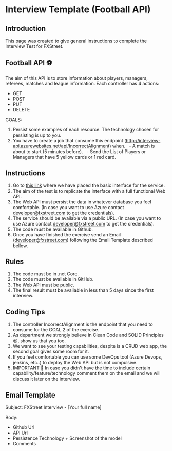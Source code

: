 ﻿# Interview Template (Football API)

## Introduction

This page was created to give general instructions to complete the Interview Test for FXStreet. 

## Football API :soccer:

The aim of this API is to store information about players, managers, referees, matches and league information. Each controller has 4 actions:

* GET
* POST
* PUT
* DELETE

GOALS:

1. Persist some examples of each resource. The technology chosen for persisting is up to you.
2. You have to create a job that consume this endpoint (http://interview-api.azurewebsites.net/api/IncorrectAlignment) when.
  - A match is about to start (5 minutes before).
  - Send the List of Players or Managers that have 5 yellow cards or 1 red card.

## Instructions


1. Go to [this link](http://interview-api.azurewebsites.net/swagger/index.html) where we have placed the basic interface for the service.
2. The aim of the test is to replicate the interface with a full functional Web API.
3. The Web API must persist the data in whatever database you feel comfortable. (In case you want to use Azure contact developer@fxstreet.com to get the credentials).
4. The service should be available via a public URL. (In case you want to use Azure contact developer@fxstreet.com to get the credentials).
5. The code must be available in Github.
6. Once you have finished the exercise send an Email (developer@fxstreet.com) following the Email Template described bellow.

## Rules

1. The code must be in .net Core.
2. The code must be available in GitHub.
3. The Web API must be public.
4. The final result must be available in less than 5 days since the first interview.

## Coding Tips

1. The controller IncorrectAlignment is the endpoint that you need to consume for the GOAL 2 of the exercise.
2. As department we strongly believe in Clean Code and SOLID Principles :heart_eyes:, show us that you too.
3. We want to see your testing capabilities, despite is a CRUD web app, the second goal gives some room for it.
4. If you feel comfortable you can use some DevOps tool (Azure Devops, jenkins, etc..) to deploy the Web API but is not compulsive.
5. IMPORTANT :running: In case you didn't have the time to include certain capability/feature/technology comment them on the email and we will discuss it later on the interview.

## Email Template

Subject: FXStreet Interview - [Your full name]

Body: 

* Github Url
* API Url 
* Persistence Technology + Screenshot of the model
* Comments
